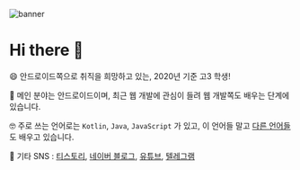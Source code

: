 ![banner](https://img1.daumcdn.net/thumb/R1280x0/?scode=mtistory2&fname=https%3A%2F%2Fk.kakaocdn.net%2Fdn%2FcMOZw7%2FbtqEOZ8KasS%2FJ5bWvGnkiwF2IxDK3A3YE0%2Fimg.png)

# Hi there 👋

😄 안드로이드쪽으로 취직을 희망하고 있는, 2020년 기준 고3 학생!

🥰 메인 분야는 안드로이드이며, 최근 웹 개발에 관심이 들려 웹 개발쪽도 배우는 단계에 있습니다.

🤓 주로 쓰는 언어로는 `Kotlin`, `Java`, `JavaScript` 가 있고, 이 언어들 말고 [다른 언어들](https://github.com/sungbin5304/Programming-Study#languages)도 배우고 있습니다. 

🔗 기타 SNS : [티스토리](https://sungbin.me/), [네이버 블로그](https://blog.naver.com/sungbin_dev), [유튜브](https://www.youtube.com/channel/UCSvfSbfnidDPN6_Pm3wFAzQ?view_as=subscriber), [텔레그램](https://t.me/sungbin_dev)
